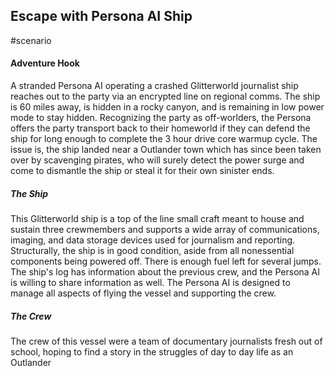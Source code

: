 Escape with Persona AI Ship
---
#scenario

#### Adventure Hook
A stranded Persona AI operating a crashed Glitterworld journalist ship reaches out to the party via an encrypted line on regional comms. The ship is 60 miles away, is hidden in a rocky canyon, and is remaining in low power mode to stay hidden. Recognizing the party as off-worlders, the Persona offers the party transport back to their homeworld if they can defend the ship for long enough to complete the 3 hour drive core warmup cycle. The issue is, the ship landed near a Outlander town which has since been taken over by scavenging pirates, who will surely detect the power surge and come to dismantle the ship or steal it for their own sinister ends.

##### The Ship
This Glitterworld ship is a top of the line small craft meant to house and sustain three crewmembers and supports a wide array of communications, imaging, and data storage devices used for journalism and reporting. Structurally, the ship is in good condition, aside from all nonessential components being powered off. There is enough fuel left for several jumps. The ship's log has information about the previous crew, and the Persona AI is willing to share information as well. The Persona AI is designed to manage all aspects of flying the vessel and supporting the crew.

##### The Crew
The crew of this vessel were a team of documentary journalists fresh out of school, hoping to find a story in the struggles of day to day life as an Outlander
